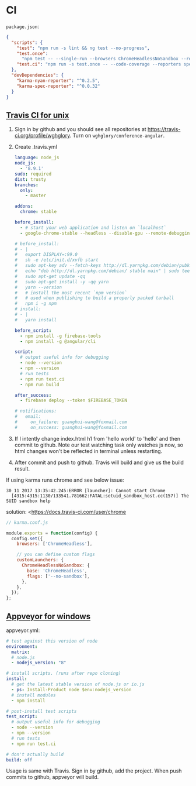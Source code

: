 # CI

`package.json`:

```json
{
  "scripts": {
    "test": "npm run -s lint && ng test --no-progress",
    "test.once":
      "npm test -- --single-run --browsers ChromeHeadlessNoSandbox --reporters nyan --no-sourcemaps",
    "test.ci": "npm run -s test.once -- --code-coverage --reporters spec"
  },
  "devDependencies": {
    "karma-nyan-reporter": "^0.2.5",
    "karma-spec-reporter": "^0.0.32"
  }
}
```

## [Travis CI for unix](https://travis-ci.org)

1.  Sign in by github and you should see all repositories at <https://travis-ci.org/profile/wghglory>. Turn on `wghglory/conference-angular`.

1.  Create .travis.yml

    ```yml
    language: node_js
    node_js:
      - '8.9.1'
    sudo: required
    dist: trusty
    branches:
      only:
        - master

    addons:
      chrome: stable

    before_install:
      - # start your web application and listen on `localhost`
      - google-chrome-stable --headless --disable-gpu --remote-debugging-port=9222 http://localhost &

    # before_install:
    # - |
    #   export DISPLAY=:99.0
    #   sh -e /etc/init.d/xvfb start
    #   sudo apt-key adv --fetch-keys http://dl.yarnpkg.com/debian/pubkey.gpg
    #   echo "deb http://dl.yarnpkg.com/debian/ stable main" | sudo tee /etc/apt/sources.list.d/yarn.list
    #   sudo apt-get update -qq
    #   sudo apt-get install -y -qq yarn
    #   yarn --version
    #   # install the most recent `npm version`
    #   # used when publishing to build a properly packed tarball
    #   npm i -g npm
    # install:
    # - |
    #   yarn install

    before_script:
      - npm install -g firebase-tools
      - npm install -g @angular/cli

    script:
      # output useful info for debugging
      - node --version
      - npm --version
      # run tests
      - npm run test.ci
      - npm run build

    after_success:
      - firebase deploy --token $FIREBASE_TOKEN

    # notifications:
    #   email:
    #     on_failure: guanghui-wang@foxmail.com
    #     on_success: guanghui-wang@foxmail.com
    ```

1.  If I intently change index.html h1 from 'hello world' to 'hello' and then commit to github. Note our test watching task only watches js now, so html changes won't be reflected in terminal unless restarting.

1.  After commit and push to github. Travis will build and give us the build result.

If using karma runs chrome and see below issue:

```
30 11 2017 13:35:42.245:ERROR [launcher]: Cannot start Chrome
  [4315:4315:1130/133541.781662:FATAL:setuid_sandbox_host.cc(157)] The SUID sandbox help
```

solution: <<https://docs.travis-ci.com/user/chrome>

```js
// karma.conf.js

module.exports = function(config) {
  config.set({
    browsers: ['ChromeHeadless'],

    // you can define custom flags
    customLaunchers: {
      ChromeHeadlessNoSandbox: {
        base: 'ChromeHeadless',
        flags: ['--no-sandbox'],
      },
    },
  });
};
```

## [Appveyor for windows](https://ci.appveyor.com/)

appveyor.yml:

```yml
# test against this version of node
environment:
  matrix:
  # node.js
  - nodejs_version: "8"

# install scripts. (runs after repo cloning)
install:
  # get the latest stable version of node.js or io.js
  - ps: Install-Product node $env:nodejs_version
  # install modules
  - npm install

# post-install test scripts
test_script:
  # output useful info for debugging
  - node --version
  - npm --version
  # run tests
  - npm run test.ci

# don't actually build
build: off
```

Usage is same with Travis. Sign in by github, add the project. When push commits to github, appveyor will build.
